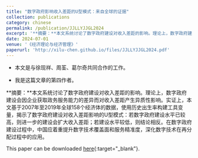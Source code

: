 ```yaml
---
title: "数字政府影响收入差距的U型模式：来自全球的证据"
collection: publications
category: chinese
permalink: /publication/JJLLYJJGL2024
excerpt: '**摘要：**本文系统讨论了数字政府建设对收入差距的影响。理论上，数字政府建设会因企业获取政务服务能力的差异而对收入差距产生异质性影响。实证上，本文基于2007年至2019年全球158个经济体的数据，使用历史出生率构建工具变量，揭示了数字政府建设对收入差距影响的U型模式：若数字政府建设水平已较高，则进一步的建设会扩大收入差距；若建设水平较低，则结论相反。在数字政府建设过程中，中国应着重提升数字技术覆盖面和服务精准度，深化数字技术在再分配过程中的应用。'
date: 2024-07-01
venue: '《经济理论与经济管理》'
paperurl: 'http://xilu-chen.github.io/files/JJLLYJJGL2024.pdf'
---
```


* 本文是与徐现祥、周荃、葛尔奇共同合作的工作。

* 我是这篇文章的第四作者。

**摘要：**本文系统讨论了数字政府建设对收入差距的影响。理论上，数字政府建设会因企业获取政务服务能力的差异而对收入差距产生异质性影响。实证上，本文基于2007年至2019年全球158个经济体的数据，使用历史出生率构建工具变量，揭示了数字政府建设对收入差距影响的U型模式：若数字政府建设水平已较高，则进一步的建设会扩大收入差距；若建设水平较低，则结论相反。在数字政府建设过程中，中国应着重提升数字技术覆盖面和服务精准度，深化数字技术在再分配过程中的应用。

This paper can be downloaded [here](http://xilu-chen.github.io/files/JJLLYJJGL2024.pdf){:target="_blank"}.
